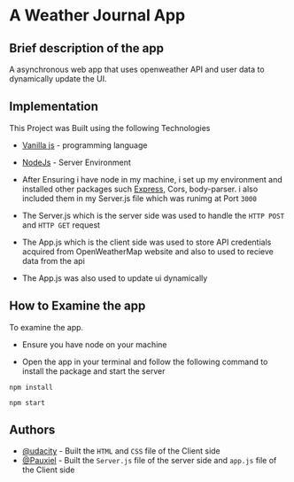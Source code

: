 # A Weather Journal App

## Brief description of the app
A asynchronous web app that uses openweather API and user data to dynamically update the UI.

## Implementation
This Project was Built using the following Technologies

- [Vanilla js](https://www.javascript.com/) - programming language
- [NodeJs](https://nodejs.org/en/) - Server Environment

- After Ensuring i have node in my machine, i set up my environment and installed other packages such [Express](https://expressjs.com/), Cors, body-parser. i also included them in my Server.js file which was runimg at Port `3000`

- The Server.js which is the server side was used to handle the `HTTP POST ` and `HTTP GET`  request

- The App.js which is the client side was used to store API credentials acquired from OpenWeatherMap website and also to used to recieve data from the api

- The App.js was also used to update ui dynamically



## How to Examine the app

To examine the app. 

- Ensure you have node on your machine
  
- Open the app in your terminal and follow the following command to install the package and start the server

```
npm install

npm start

```

## Authors

- [@udacity](https://github.com/udacity) -  Built the `HTML` and `CSS` file of the Client side
- [@Pauxiel](https://github.com/pauxiel) - Built the `Server.js` file of the server side and `app.js` file of the Client side

